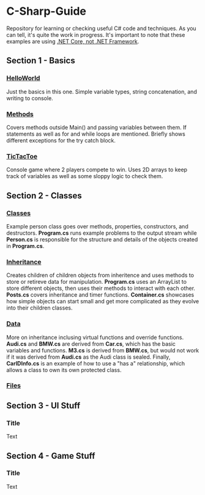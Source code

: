 # C-Sharp-Guide
Repository for learning or checking useful C# code and techniques. As you can tell, it's quite the work in progress.
It's important to note that these examples are using [.NET Core, not .NET Framework](https://stackify.com/net-core-vs-net-framework/).

## Section 1 - Basics
### [HelloWorld](https://github.com/majze/C-Sharp-Guide/tree/master/HelloWorld)
Just the basics in this one. Simple variable types, string concatenation, and writing to console.

### [Methods](https://github.com/majze/C-Sharp-Guide/tree/master/Methods)
Covers methods outside Main() and passing variables between them. If statements as well as for and while loops are mentioned. Briefly shows different exceptions for the try catch block.

### [TicTacToe](https://github.com/majze/C-Sharp-Guide/tree/master/TicTacToe)
Console game where 2 players compete to win. Uses 2D arrays to keep track of variables as well as some sloppy logic to check them.

## Section 2 - Classes
### [Classes](https://github.com/majze/C-Sharp-Guide/tree/master/classes)
Example person class goes over methods, properties, constructors, and destructors. **Program.cs** runs example problems to the output stream while **Person.cs** is responsible for the structure and details of the objects created in **Program.cs**.

### [Inheritance](https://github.com/majze/C-Sharp-Guide/tree/master/Inheritance)
Creates children of children objects from inheritence and uses methods to store or retireve data for manipulation. **Program.cs** uses an ArrayList to store different objects, then uses their methods to interact with each other. **Posts.cs** covers inheritance and timer functions. **Container.cs** showcases how simple objects can start small and get more complicated as they evolve into their children classes.

### [Data](https://github.com/majze/C-Sharp-Guide/tree/master/Data)
More on inheritance inclusing virtual functions and override functions. **Audi.cs** and **BMW.cs** are derived from **Car.cs**, which has the basic variables and functions. **M3.cs** is derived from **BMW.cs**, but would not work if it was derived from **Audi.cs** as the Audi class is sealed. Finally, **CarIDInfo.cs** is an example of how to use a "has a" relationship, which allows a class to own its own protected class.

### [Files]()

## Section 3 - UI Stuff
### Title
Text

## Section 4 - Game Stuff
### Title
Text
